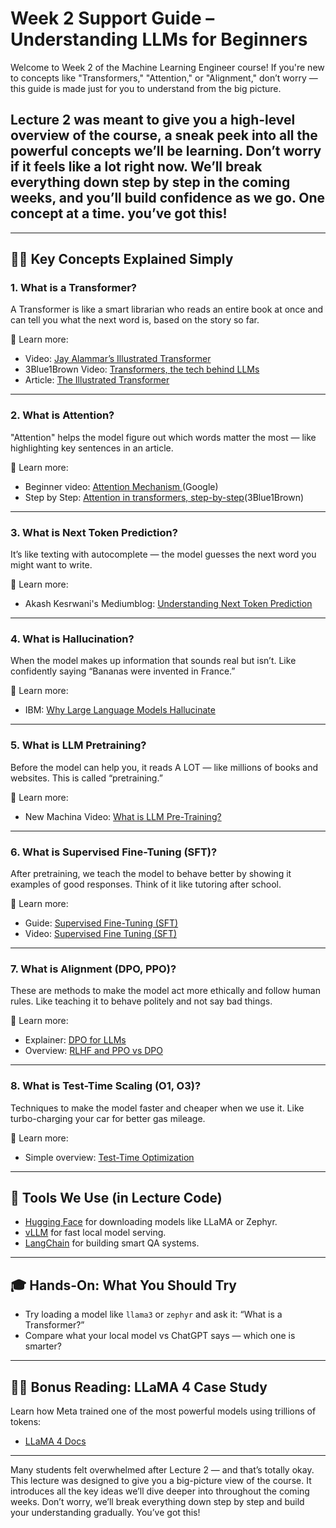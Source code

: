 # Week 2 Support Guide – Understanding LLMs for Beginners

Welcome to Week 2 of the Machine Learning Engineer course! If you're new to concepts like "Transformers," "Attention," or "Alignment," don’t worry — this guide is made just for you to understand from the big picture.

## **Lecture 2 was meant to give you a high-level overview of the course, a sneak peek into all the powerful concepts we’ll be learning. Don’t worry if it feels like a lot right now. We’ll break everything down step by step in the coming weeks, and you’ll build confidence as we go. One concept at a time. you’ve got this!**

---

## 👩‍🏫 Key Concepts Explained Simply

### 1. What is a Transformer?

A Transformer is like a smart librarian who reads an entire book at once and can tell you what the next word is, based on the story so far.

📖 Learn more:

- Video: [Jay Alammar’s Illustrated Transformer](https://www.youtube.com/watch?v=4Bdc55j80l8)
- 3Blue1Brown Video: [Transformers, the tech behind LLMs](https://www.youtube.com/watch?v=wjZofJX0v4M&t=1162s)
- Article: [The Illustrated Transformer](https://jalammar.github.io/illustrated-transformer/)

---

### 2. What is Attention?

"Attention" helps the model figure out which words matter the most — like highlighting key sentences in an article.

📖 Learn more:

- Beginner video: [Attention Mechanism ](https://www.youtube.com/watch?v=fjJOgb-E41w)(Google)
- Step by Step: [Attention in transformers, step-by-step](https://www.youtube.com/watch?v=eMlx5fFNoYc&t=6s)(3Blue1Brown)

---

### 3. What is Next Token Prediction?

It’s like texting with autocomplete — the model guesses the next word you might want to write.

📖 Learn more:

- Akash Kesrwani's Mediumblog: [Understanding Next Token Prediction](./Addition-Reading/Understanding-Next-Token-Prediction.pdf)

---

### 4. What is Hallucination?

When the model makes up information that sounds real but isn’t. Like confidently saying “Bananas were invented in France.”

📖 Learn more:

- IBM: [Why Large Language Models Hallucinate](https://www.youtube.com/watch?v=cfqtFvWOfg0)

---

### 5. What is LLM Pretraining?

Before the model can help you, it reads A LOT — like millions of books and websites. This is called “pretraining.”

📖 Learn more:

- New Machina Video: [What is LLM Pre-Training?](https://www.youtube.com/watch?v=P7emqEtkiSk)

---

### 6. What is Supervised Fine-Tuning (SFT)?

After pretraining, we teach the model to behave better by showing it examples of good responses. Think of it like tutoring after school.

📖 Learn more:

- Guide: [Supervised Fine-Tuning (SFT)](https://klu.ai/glossary/supervised-fine-tuning)
- Video: [Supervised Fine Tuning (SFT)](https://www.youtube.com/watch?v=ofhHKs1kRBE)

---

### 7. What is Alignment (DPO, PPO)?

These are methods to make the model act more ethically and follow human rules. Like teaching it to behave politely and not say bad things.

📖 Learn more:

- Explainer: [DPO for LLMs](https://unfoldai.com/dpo-llms/)
- Overview: [RLHF and PPO vs DPO](./Additional-Reading/RLHF(PPO)_vs_DPO.pdf)

---

### 8. What is Test-Time Scaling (O1, O3)?

Techniques to make the model faster and cheaper when we use it. Like turbo-charging your car for better gas mileage.

📖 Learn more:

- Simple overview: [Test-Time Optimization](https://huggingface.co/blog/Kseniase/testtimecompute)

---

## 🧰 Tools We Use (in Lecture Code)

- [Hugging Face](https://huggingface.co/models) for downloading models like LLaMA or Zephyr.
- [vLLM](https://docs.vllm.ai/en/latest/) for fast local model serving.
- [LangChain](https://docs.langchain.com/docs/) for building smart QA systems.

---

## 🎓 Hands-On: What You Should Try

- Try loading a model like `llama3` or `zephyr` and ask it: “What is a Transformer?”
- Compare what your local model vs ChatGPT says — which one is smarter?

---

## 👩‍🔬 Bonus Reading: LLaMA 4 Case Study

Learn how Meta trained one of the most powerful models using trillions of tokens:

- [LLaMA 4 Docs](https://www.llama.com/docs/model-cards-and-prompt-formats/llama4_omni/)

---

Many students felt overwhelmed after Lecture 2 — and that’s totally okay. This lecture was designed to give you a big-picture view of the course. It introduces all the key ideas we’ll dive deeper into throughout the coming weeks. Don’t worry, we’ll break everything down step by step and build your understanding gradually. You’ve got this!
